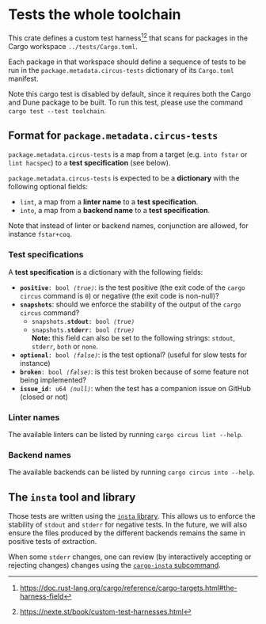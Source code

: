# Tests the whole toolchain

This crate defines a custom test harness[^1][^2] that scans for packages
in the Cargo workspace `../tests/Cargo.toml`.

Each package in that workspace should define a sequence of tests to be
run in the `package.metadata.circus-tests` dictionary of its
`Cargo.toml` manifest.

Note this cargo test is disabled by default, since it requires both
the Cargo and Dune package to be built. To run this test, please use
the command `cargo test --test toolchain`.

## Format for `package.metadata.circus-tests`

`package.metadata.circus-tests` is a map from a target (e.g. `into
fstar` or `lint hacspec`) to a **test specification** (see below).

`package.metadata.circus-tests` is expected to be a **dictionary** with
the following optional fields:

- `lint`, a map from a **linter name** to a **test specification**.
- `into`, a map from a **backend name** to a **test specification**.

Note that instead of linter or backend names, conjunction are allowed,
for instance `fstar+coq`.

### Test specifications

A **test specification** is a dictionary with the following fields:

- <code><b>positive</b>: bool <i>⟨true⟩</i></code>: is the test positive (the exit code of the `cargo circus` command is `0`) or negative (the exit code is non-null)?
- <code><b>snapshots</b></code>: should we enforce the stability of the output of the `cargo circus` command?
  - <code>snapshots.<b>stdout</b>: bool <i>⟨true⟩</i></code>
  - <code>snapshots.<b>stderr</b>: bool <i>⟨true⟩</i></code>  
    **Note:** this field can also be set to the following strings: `stdout`, `stderr`, `both` or `none`.
- <code><b>optional</b>: bool <i>⟨false⟩</i></code>: is the test optional? (useful for slow tests for instance)
- <code><b>broken</b>: bool <i>⟨false⟩</i></code>: is this test broken because of some feature not being implemented?
- <code><b>issue_id</b>: u64 <i>⟨null⟩</i></code>: when the test has a companion issue on GitHub (closed or not)

### Linter names

The available linters can be listed by running `cargo circus lint --help`.

### Backend names

The available backends can be listed by running `cargo circus into --help`.

## The `insta` tool and library

Those tests are written using the [`insta`
library](https://insta.rs/). This allows us to enforce the stability
of `stdout` and `stderr` for negative tests. In the future, we will
also ensure the files produced by the different backends remains the
same in positive tests of extraction.

When some `stderr` changes, one can review (by interactively accepting
or rejecting changes) changes using the [`cargo-insta`
subcommand](https://insta.rs/docs/cli/).

[^1]: https://doc.rust-lang.org/cargo/reference/cargo-targets.html#the-harness-field
[^2]: https://nexte.st/book/custom-test-harnesses.html
